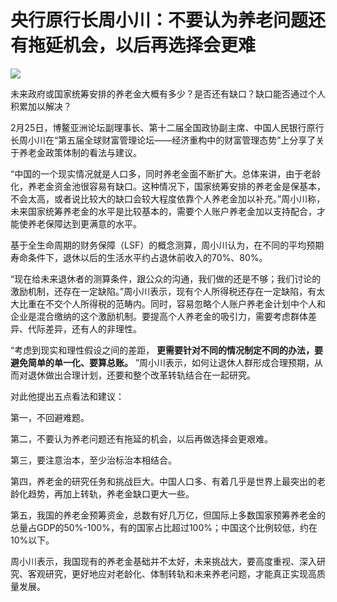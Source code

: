 # 央行原行长周小川：不要认为养老问题还有拖延机会，以后再选择会更难

![](https://inews.gtimg.com/newsapp_bt/0/15470242288/1000)

未来政府或国家统筹安排的养老金大概有多少？是否还有缺口？缺口能否通过个人积累加以解决？

2月25日，博鳌亚洲论坛副理事长、第十二届全国政协副主席、中国人民银行原行长周小川在“第五届全球财富管理论坛——经济重构中的财富管理态势”上分享了关于养老金政策体制的看法与建议。

“中国的一个现实情况就是人口多，同时养老金面不断扩大。总体来讲，由于老龄化，养老金资金池很容易有缺口。这种情况下，国家统筹安排的养老金是保基本，不会太高，或者说比较大的缺口会较大程度依靠个人养老金加以补充。”周小川称，未来国家统筹养老金的水平是比较基本的，需要个人账户养老金加以支持配合，才能使养老保障达到更满意的水平。

基于全生命周期的财务保障（LSF）的概念测算，周小川认为，在不同的平均预期寿命条件下，退休以后的生活水平约占退休前收入的70%、80%。

“现在给未来退休者的测算条件，跟公众的沟通，我们做的还是不够；我们讨论的激励机制，还存在一定缺陷。”周小川表示，现有个人所得税还存在一定缺陷，有太大比重在不交个人所得税的范畴内。同时，容易忽略个人账户养老金计划中个人和企业是混合缴纳的这个激励机制。要提高个人养老金的吸引力，需要考虑群体差异、代际差异，还有人的非理性。

“考虑到现实和理性假设之间的差距， **更需要针对不同的情况制定不同的办法，要避免简单的单一化、要算总账。**
”周小川表示，如何让退休人群形成合理预期，从而对退休做出合理计划，还要和整个改革转轨结合在一起研究。

对此他提出五点看法和建议：

第一，不回避难题。

第二，不要认为养老问题还有拖延的机会，以后再做选择会更艰难。

第三，要注意治本，至少治标治本相结合。

第四，养老金的研究任务和挑战巨大。中国人口多、有着几乎是世界上最突出的老龄化趋势，再加上转轨，养老金缺口更大一些。

第五，我国的养老金预筹资金，总数有好几万亿，但国际上多数国家预筹养老金的总量占GDP的50%-100%，有的国家占比超过100%；中国这个比例较低，约在10%以下。

周小川表示，我国现有的养老金基础并不太好，未来挑战大，要高度重视、深入研究、客观研究，更好地应对老龄化、体制转轨和未来养老问题，才能真正实现高质量发展。

